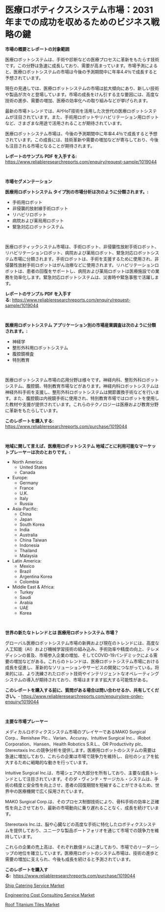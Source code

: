 <p><h1>医療ロボティクスシステム市場：2031年までの成功を収めるためのビジネス戦略の鍵</h1></p><p><strong>市場の概要とレポートの対象範囲</strong></p>
<p><p>医療ロボットシステムは、手術や診断などの医療プロセスに革新をもたらす技術です。この分野は急速に成長しており、需要が高まっています。市場予測によると、医療ロボットシステムの市場は今後の予測期間中に年率4.4％で成長すると予想されています。</p><p>現在の見通しでは、医療ロボットシステムの市場は拡大傾向にあり、新しい技術や製品が次々と登場しています。市場の成長をけん引する主な要因には、高度な技術の進歩、需要の増加、医療の効率化への取り組みなどが挙げられます。</p><p>最新の市場トレンドでは、AIやIoT技術を活用した次世代の医療ロボットシステムが注目されています。また、手術用ロボットやリハビリテーション用ロボットなど、さまざまな用途で活用されることが期待されています。</p><p>医療ロボットシステム市場は、今後の予測期間中に年率4.4％で成長すると予想されています。この成長には、技術革新や需要の増加などが寄与しており、今後も注目される市場となることが期待されます。</p></p>
<p><strong>レポートのサンプル PDF を入手する:</strong> <a href="https://www.reliableresearchreports.com/enquiry/request-sample/1019044">https://www.reliableresearchreports.com/enquiry/request-sample/1019044</a></p>
<p>&nbsp;</p>
<p><strong>市場セグメンテーション</strong></p>
<p><strong>医療用ロボットシステム タイプ別の市場分析は次のように分類されます。:</strong></p>
<p><ul><li>手術用ロボット</li><li>非侵襲的放射線手術ロボット</li><li>リハビリロボット</li><li>病院および薬局用ロボット</li><li>緊急対応ロボットシステム</li></ul></p>
<p>&nbsp;</p>
<p><p>医療ロボティックシステム市場は、手術ロボット、非侵襲性放射手術ロボット、リハビリテーションロボット、病院および薬局ロボット、緊急対応ロボットシステム市場に分類されます。手術ロボットは、手術を支援するために使用され、非侵襲性放射手術ロボットはがん治療などに使用されます。リハビリテーションロボットは、患者の回復をサポートし、病院および薬局ロボットは医療施設での業務を効率化します。緊急対応ロボットシステムは、災害時や緊急事態で活躍します。</p></p>
<p><strong>レポートのサンプル PDF を入手する:</strong>&nbsp;<a href="https://www.reliableresearchreports.com/enquiry/request-sample/1019044">https://www.reliableresearchreports.com/enquiry/request-sample/1019044</a></p>
<p>&nbsp;</p>
<p><strong> 医療用ロボットシステム アプリケーション別の市場産業調査は次のように分類されます。:</strong></p>
<p><ul><li>神経学</li><li>整形外科用ロボットシステム</li><li>腹腔鏡検査</li><li>特別教育</li></ul></p>
<p>&nbsp;</p>
<p><p>医療ロボットシステム市場の応用分野は様々です。神経内科、整形外科ロボットシステム、腹腔鏡、特別教育市場などがあります。神経内科ロボットシステムは神経外科手術を支援し、整形外科ロボットシステムは関節置換手術などを行います。また、腹腔鏡は内視鏡手術に使用され、特別教育市場ではロボットを使用した教材や支援が提供されています。これらのテクノロジーは医療および教育分野に革新をもたらしています。</p></p>
<p><strong>このレポートを購入する:</strong>&nbsp; <a href="https://www.reliableresearchreports.com/purchase/1019044">https://www.reliableresearchreports.com/purchase/1019044</a></p>
<p>&nbsp;</p>
<p><strong>地域に関して言えば、医療用ロボットシステム 地域ごとに利用可能なマーケットプレーヤーは次のとおりです。:</strong></p>
<p><ul>
    <li>
        North America:
        <ul>
            <li>United States</li>
            <li>Canada</li>
        </ul>
    </li>
    <li>
        Europe:
        <ul>
            <li>Germany</li>
            <li>France</li>
            <li>U.K.</li>
            <li>Italy</li>
            <li>Russia</li>
        </ul>
    </li>
    <li>
        Asia-Pacific:
        <ul>
            <li>China</li>
            <li>Japan</li>
            <li>South Korea</li>
            <li>India</li>
            <li>Australia</li>
            <li>China Taiwan</li>
            <li>Indonesia</li>
            <li>Thailand</li>
            <li>Malaysia</li>
        </ul>
    </li>
    <li>
        Latin America:
        <ul>
            <li>Mexico</li>
            <li>Brazil</li>
            <li>Argentina Korea</li>
            <li>Colombia</li>
        </ul>
    </li>
    <li>
        Middle East & Africa:
        <ul>
            <li>Turkey</li>
            <li>Saudi</li>
            <li>Arabia</li>
            <li>UAE</li>
            <li>Korea</li>
        </ul>
    </li>
    </ul></p>
<p>&nbsp;</p>
<p><strong>世界の新たなトレンドとは 医療用ロボットシステム 市場？</strong></p>
<p><p>グローバル医療ロボットシステム市場の新興および現在のトレンドには、高度な人工知能（AI）および機械学習技術の組み込み、手術効率や精度の向上、テレメディシンの普及、市場参入企業の増加、そしてCOVID-19パンデミックによる需要の増加などがある。これらのトレンドは、医療ロボットシステム市場における成長を促進し、革新的なソリューションやサービスの開発につながっている。将来的には、より洗練されたロボット技術やインテリジェントなオペレーティングシステムの導入が期待されており、市場はますます拡大する可能性がある。</p></p>
<p><strong>このレポートを購入する前に、質問がある場合は問い合わせるか、共有してください。</strong>- <a href="https://www.reliableresearchreports.com/enquiry/pre-order-enquiry/1019044">https://www.reliableresearchreports.com/enquiry/pre-order-enquiry/1019044</a></p>
<p>&nbsp;</p>
<p><strong>主要な市場プレーヤー</strong></p>
<p><p>メディカルロボティクスシステム市場のプレイヤーであるMAKO Surgical Corp.、Renishaw Plc.、Varian、Accuray、Intuitive Surgical Inc.、iRobot Corporation、Hansen、Health Robotics S.R.L.、OR Productivity plc、Stereotaxis Inc.の競争分析を提供します。医療用ロボットのシステムの需要は急速に増加しており、これらの企業は市場で競争力を維持し、自社のシェアを拡大するために戦略的な動きを行っています。</p><p>Intuitive Surgical Inc.は、市場シェアの大部分を所有しており、主要な成長トレンドとして注目されています。そのダ・ヴィンチ・サージカル・システムは、手術の精度と安全性を向上させ、患者の回復期間を短縮することができるため、世界中の医療機関で広く採用されています。</p><p>MAKO Surgical Corp.は、そのプロセス制御技術により、骨科手術の効率と正確性を向上させており、最新の市場動向に乗り遅れることなく、成長を続けています。</p><p>Stereotaxis Inc.は、脳や心臓などの高度な手術に特化したロボティクスシステムを提供しており、ユニークな製品ポートフォリオを通じて市場での競争力を維持しています。</p><p>これらの企業の売上高は、それぞれ数億ドルに達しており、市場でのリーダーシップの地位を確立しています。医療用ロボットのシステム市場は、技術の進歩と需要の増加に支えられ、今後も成長を続けると予測されています。</p></p>
<p><strong>このレポートを購入する:</strong>&nbsp;&nbsp;<a href="https://www.reliableresearchreports.com/purchase/1019044">https://www.reliableresearchreports.com/purchase/1019044</a></p>
<p><p><a href="https://view.publitas.com/reportprime-1/ship-catering-service-market-centers-on-aspects-such-as-market-growth-market-share-market-opportunity-and-projected-forecasts-spanning-from-2023-to-2030/">Ship Catering Service Market</a></p><p><a href="https://view.publitas.com/reportprime-1/engineering-cost-consulting-service-market-size-growth-outlook-from-2023-to-2030-projecting-at-markets-trends-analysis-by-application-regional-outlook-and-revenue/">Engineering Cost Consulting Service Market</a></p><p><a href="https://view.publitas.com/reportprime-1/roof-titanium-tiles-market-a-comprehensive-report-of-its-market-share-growth-trends-2023-2030/">Roof Titanium Tiles Market</a></p></p>